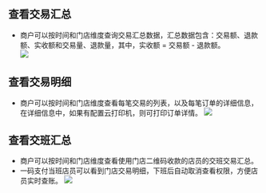 ## 查看交易汇总
- 商户可以按时间和门店维度查询交易汇总数据，汇总数据包含：交易额、退款额、实收额和交易量、退款量，其中，实收额 = 交易额 - 退款额。   
![](https://mc.qcloudimg.com/static/img/d3ff14a629ae127dc231e9d1b1c17972/image.png)
## 查看交易明细
- 商户可以按时间和门店维度查看每笔交易的列表，以及每笔订单的详细信息，在详细信息中，如果有配置云打印机，则可打印订单详情。  ![](https://mc.qcloudimg.com/static/img/ed3cf16d44718b6130cdde1c3e636288/image.png)
## 查看交班汇总
- 商户可以按时间和门店维度查看使用门店二维码收款的店员的交班交易汇总。
- 一码支付当班店员可以看到门店交易明细，下班后自动取消查看权限，方便店员实时查账。
![](https://mc.qcloudimg.com/static/img/5d25bcfa871ef77aee889fea27b0f82a/image.png)
